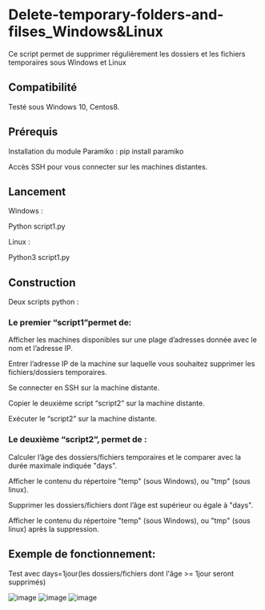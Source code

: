 # Delete-temporary-folders-and-filses_Windows&Linux 

Ce script permet de supprimer régulièrement les dossiers et les fichiers temporaires sous Windows et Linux 

  

## Compatibilité 

Testé sous Windows 10, Centos8. 
 



## Prérequis 

Installation du module Paramiko : pip install paramiko


Accès SSH pour vous connecter sur les machines distantes. 





## Lancement 

Windows : 

   Python script1.py 
 
Linux : 

  Python3 script1.py 

 
 



## Construction 

Deux scripts python : 

### Le premier “script1”permet de:

   Afficher les machines disponibles sur une plage d’adresses donnée avec le nom et l’adresse IP.  

   Entrer l’adresse IP de la machine sur laquelle vous souhaitez supprimer les fichiers/dossiers temporaires. 

   Se connecter en SSH sur la machine distante. 

   Copier le deuxième script “script2” sur la machine distante. 

   Exécuter le “script2” sur la machine distante. 

 

### Le deuxième “script2”, permet de :

   Calculer l’âge des dossiers/fichiers temporaires et le comparer avec la durée maximale indiquée "days".
   
   Afficher le contenu du répertoire "temp" (sous Windows), ou "tmp" (sous linux).
   
   Supprimer les dossiers/fichiers dont l’âge est supérieur ou égale à "days". 
   
   Afficher le contenu du répertoire "temp" (sous Windows), ou "tmp" (sous linux) après la suppression.
   
   
   
   
   
   
   
   
 ## Exemple de fonctionnement: 
 Test avec days=1jour(les dossiers/fichiers dont l'âge >= 1jour seront supprimés)


![image](https://user-images.githubusercontent.com/85261915/124932879-b8824180-e003-11eb-9a3d-ebf735388775.png)
![image](https://user-images.githubusercontent.com/85261915/124932930-c33cd680-e003-11eb-80d1-216910f675bb.png)
![image](https://user-images.githubusercontent.com/85261915/124932983-ccc63e80-e003-11eb-846f-aefc26b2ceab.png)

